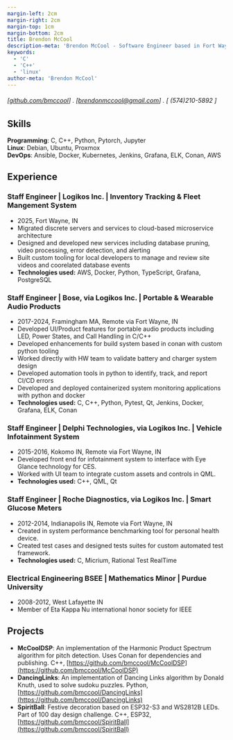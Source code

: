 ```yaml
---
margin-left: 2cm
margin-right: 2cm
margin-top: 1cm
margin-bottom: 2cm
title: Brendon McCool
description-meta: 'Brendon McCool - Software Engineer based in Fort Wayne, IN - Hire Me!'
keywords: 
  - 'C' 
  - 'C++' 
  - 'linux'
author-meta: 'Brendon McCool'
---
```

###### [[github.com/bmccool](https://github.com/bmccool)] . [brendonmccool@gmail.com] . [ (574)210-5892 ]

## Skills
**Programming**: C, C++, Python, Pytorch, Jupyter  
**Linux**: Debian, Ubuntu, Proxmox  
**DevOps**: Ansible, Docker, Kubernetes, Jenkins, Grafana, ELK, Conan, AWS  

## Experience
### Staff Engineer |  Logikos Inc. | Inventory Tracking & Fleet Mangement System
- 2025, Fort Wayne, IN  
- Migrated discrete servers and services to cloud-based microservice architecture  
- Designed and developed new services including database pruning, video processing, error detection, and alerting  
- Built custom tooling for local developers to manage and review site videos and coorelated database events  
- **Technologies used:** AWS, Docker, Python, TypeScript, Grafana, PostgreSQL  

### Staff Engineer | Bose, via Logikos Inc. | Portable & Wearable Audio Products
- 2017-2024, Framingham MA, Remote via Fort Wayne, IN  
- Developed UI/Product features for portable audio products including LED, Power States, and Call Handling in C/C++  
- Developed enhancements for build system based in conan with custom python tooling  
- Worked directly with HW team to validate battery and charger system design  
- Developed automation tools in python to identify, track, and report CI/CD errors  
- Developed and deployed containerized system monitoring applications with python and docker  
- **Technologies used:** C, C++, Python, Pytest, Qt, Jenkins, Docker, Grafana, ELK, Conan  

### Staff Engineer |  Delphi Technologies, via Logikos Inc. | Vehicle Infotainment System
- 2015-2016, Kokomo IN, Remote via Fort Wayne, IN  
- Developed front end for infotainment system to interface with Eye Glance technology for CES.  
- Worked with UI team to integrate custom assets and controls in QML.  
- **Technologies used:** C++, QML, Qt  

### Staff Engineer | Roche Diagnostics, via Logikos Inc. | Smart Glucose Meters
- 2012-2014, Indianapolis IN, Remote via Fort Wayne, IN  
- Created in system performance benchmarking tool for personal health device.  
- Created test cases and designed tests suites for custom automated test framework.  
- **Technologies used:** C, Micrium, Rational Test RealTime  

### Electrical Engineering BSEE | Mathematics Minor | Purdue University
- 2008-2012, West Lafayette IN
- Member of Eta Kappa Nu international honor society for IEEE  

## Projects
- **McCoolDSP**: An implementation of the Harmonic Product Spectrum algorithm for pitch detection.  Uses Conan for dependencies and publishing. C++, [https://github.com/bmccool/McCoolDSP](https://github.com/bmccool/McCoolDSP)
- **DancingLinks**: An implementation of Dancing Links algorithm by Donald Knuth, used to solve sudoku puzzles.  Python, [https://github.com/bmccool/DancingLinks](https://github.com/bmccool/DancingLinks)
- **SpiritBall**: Festive decoration based on ESP32-S3 and WS2812B LEDs.  Part of 100 day design challenge.  C++, ESP32, [https://github.com/bmccool/SpiritBall](https://github.com/bmccool/SpiritBall)
